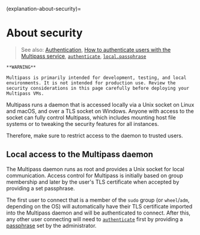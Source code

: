 (explanation-about-security)=
# About security

> See also: [Authentication](/explanation/authentication), [How to authenticate users with the Multipass service](how-to-guides-customise-multipass-authenticate-users-with-the-multipass-service), [`authenticate`](/reference/command-line-interface/authenticate), [`local.passphrase`](/reference/settings/local-passphrase)

```{caution}
**WARNING**

Multipass is primarily intended for development, testing, and local environments. It is not intended for production use. Review the security considerations in this page carefully before deploying your Multipass VMs.
```

Multipass runs a daemon that is accessed locally via a Unix socket on Linux and macOS, and over a TLS socket on Windows. Anyone with access to the socket can fully control Multipass, which includes mounting host file systems or to tweaking the security features for all instances.

Therefore, make sure to restrict access to the daemon to trusted users.

## Local access to the Multipass daemon

The Multipass daemon runs as root and provides a Unix socket for local communication. Access control for Multipass is initially based on group membership and later by the user's TLS certificate when accepted by providing a set passphrase.

The first user to connect that is a member of the `sudo` group (or `wheel`/`adm`, depending on the OS) will automatically have their TLS certificate imported into the Multipass daemon and will be authenticated to connect. After this, any other user connecting will need to [`authenticate`](/reference/command-line-interface/authenticate) first by providing a [passphrase](/reference/settings/local-passphrase) set by the administrator.

